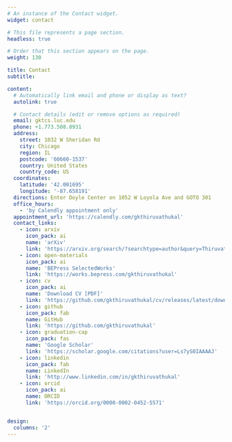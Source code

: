 ```yaml
---
# An instance of the Contact widget.
widget: contact

# This file represents a page section.
headless: true

# Order that this section appears on the page.
weight: 130

title: Contact
subtitle:

content:
  # Automatically link email and phone or display as text?
  autolink: true

  # Contact details (edit or remove options as required)
  email: gktcs.luc.edu
  phone: +1.773.508.8931
  address:
    street: 1032 W Sheridan Rd
    city: Chicago
    region: IL
    postcode: '60660-1537'
    country: United States
    country_code: US
  coordinates:
    latitude: '42.001695'
    longitude: '-87.658191'
  directions: Enter Doyle Center on 1052 W Loyola Ave and GOTO 301
  office_hours:
    - 'by Calendly appointment only'
  appointment_url: 'https://calendly.com/gkthiruvathukal'
  contact_links:
    - icon: arxiv
      icon_pack: ai
      name: 'arXiv'
      link: 'https://arxiv.org/search/?searchtype=author&query=Thiruvathukal+G+K'
    - icon: open-materials
      icon_pack: ai
      name: 'BEPress SelectedWorks'
      link: 'https://works.bepress.com/gkthiruvathukal'
    - icon: cv
      icon_pack: ai
      name: 'Download CV [PDF]'
      link: 'https://github.com/gkthiruvathukal/cv/releases/latest/download/gkthiruvathukal-cv.pdf'
    - icon: github
      icon_pack: fab
      name: GitHub
      link: 'https://github.com/gkthiruvathukal'
    - icon: graduation-cap
      icon_pack: fas
      name: 'Google Scholar'
      link: 'https://scholar.google.com/citations?user=Ls7yS0IAAAAJ'
    - icon: linkedin
      icon_pack: fab
      name: LinkedIn
      link: 'http://www.linkedin.com/in/gkthiruvathukal'
    - icon: orcid
      icon_pack: ai
      name: ORCID
      link: 'https://orcid.org/0000-0002-0452-5571'


design:
  columns: '2'
---
```


<!-- Calendly inline widget begin -->
<div class="calendly-inline-widget" data-url="https://calendly.com/gkthiruvathukal/online" style="min-width:320px;height:630px;"></div>
<script type="text/javascript" src="https://assets.calendly.com/assets/external/widget.js" async></script>
<!-- Calendly inline widget end -->


